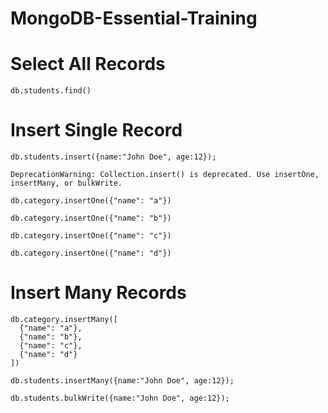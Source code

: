 # MongoDB-Essential-Training
 
# Select All Records

```
db.students.find()
```

# Insert Single Record

```
db.students.insert({name:"John Doe", age:12});
```

```
DeprecationWarning: Collection.insert() is deprecated. Use insertOne, insertMany, or bulkWrite.
```

```
db.category.insertOne({"name": "a"})
```

```
db.category.insertOne({"name": "b"})
```

```
db.category.insertOne({"name": "c"})
```

```
db.category.insertOne({"name": "d"})
```


# Insert Many Records

```
db.category.insertMany([
  {"name": "a"},
  {"name": "b"},
  {"name": "c"},
  {"name": "d"}
])
```

```
db.students.insertMany({name:"John Doe", age:12});
```

```
db.students.bulkWrite({name:"John Doe", age:12});
```